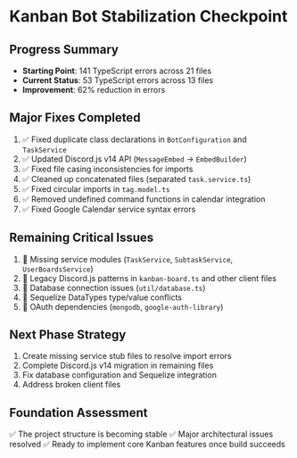 # Kanban Bot Stabilization Checkpoint

## Progress Summary
- **Starting Point**: 141 TypeScript errors across 21 files
- **Current Status**: 53 TypeScript errors across 13 files
- **Improvement**: 62% reduction in errors

## Major Fixes Completed
1. ✅ Fixed duplicate class declarations in `BotConfiguration` and `TaskService`
2. ✅ Updated Discord.js v14 API (`MessageEmbed` → `EmbedBuilder`)
3. ✅ Fixed file casing inconsistencies for imports
4. ✅ Cleaned up concatenated files (separated `task.service.ts`)
5. ✅ Fixed circular imports in `tag.model.ts`
6. ✅ Removed undefined command functions in calendar integration
7. ✅ Fixed Google Calendar service syntax errors

## Remaining Critical Issues
1. 🔄 Missing service modules (`TaskService`, `SubtaskService`, `UserBoardsService`)
2. 🔄 Legacy Discord.js patterns in `kanban-board.ts` and other client files
3. 🔄 Database connection issues (`util/database.ts`)
4. 🔄 Sequelize DataTypes type/value conflicts
5. 🔄 OAuth dependencies (`mongodb`, `google-auth-library`)

## Next Phase Strategy
1. Create missing service stub files to resolve import errors
2. Complete Discord.js v14 migration in remaining files
3. Fix database configuration and Sequelize integration
4. Address broken client files

## Foundation Assessment
✅ The project structure is becoming stable
✅ Major architectural issues resolved
✅ Ready to implement core Kanban features once build succeeds